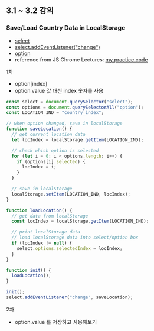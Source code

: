 ## 3.1 ~ 3.2 강의

### Save/Load Country Data in LocalStorage

- [select](https://developer.mozilla.org/ko/docs/Web/HTML/Element/select)
- [select.addEventListener("change")](https://developer.mozilla.org/ko/docs/Web/API/HTMLElement/change_event)
- [option](https://developer.mozilla.org/en-US/docs/Web/API/HTMLOptionElement)
- reference from JS Chrome Lectures: [my practice code](https://github.com/sosunnyproject/fullstack-study/blob/master/1.JavascriptChromeApp/greeting.js)


1차
- option[index]
- option value 값 대신 index 숫자를 사용

```js
const select = document.querySelector("select");
const options = document.querySelectorAll("option");
const LOCATION_IND = "country_index";

// when option changed, save in localStorage
function saveLocation() {
  // get current location data
  let locIndex = localStorage.getItem(LOCATION_IND);

  // check which option is selected
  for (let i = 0; i < options.length; i++) {
    if (options[i].selected) {
      locIndex = i;
    }
  }

  // save in localStorage
  localStorage.setItem(LOCATION_IND, locIndex);
}

function loadLocation() {
  // get data from localStorage
  const locIndex = localStorage.getItem(LOCATION_IND);

  // print localStorage data
  // load localStorage data into select/option box
  if (locIndex != null) {
    select.options.selectedIndex = locIndex;
  }
}

function init() {
  loadLocation();
}

init();
select.addEventListener("change", saveLocation);
```

2차
- option.value 를 저장하고 사용해보기
